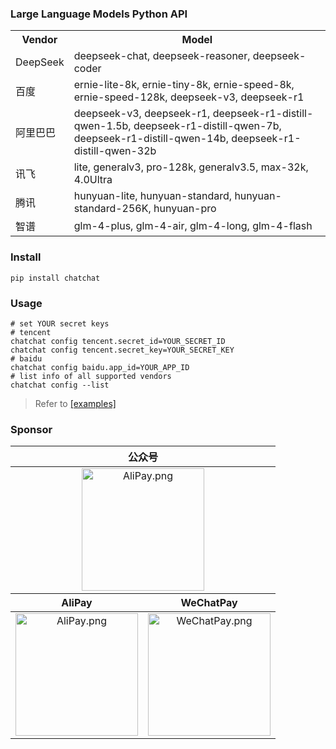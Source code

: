 ### Large Language Models Python API
<table align="center">
    <tr>
        <th>Vendor</th>
        <th>Model</th>
    </tr>
    <tr>
        <td>DeepSeek</td>
        <td>
            deepseek-chat, deepseek-reasoner, deepseek-coder
        </td>
    </tr>
    <tr>
        <td>百度</td>
        <td>
            ernie-lite-8k, ernie-tiny-8k, ernie-speed-8k, ernie-speed-128k, deepseek-v3, deepseek-r1
        </td>
    </tr>
    <tr>
        <td>阿里巴巴</td>
        <td>
            deepseek-v3, deepseek-r1, deepseek-r1-distill-qwen-1.5b, deepseek-r1-distill-qwen-7b, deepseek-r1-distill-qwen-14b, deepseek-r1-distill-qwen-32b
        </td>
    </tr>
    <tr>
        <td>讯飞</td>
        <td>
            lite, generalv3, pro-128k, generalv3.5, max-32k, 4.0Ultra
        </td>
    </tr>
    <tr>
        <td>腾讯</td>
        <td>
            hunyuan-lite, hunyuan-standard, hunyuan-standard-256K, hunyuan-pro
        </td>
    </tr>
    <tr>
        <td>智谱</td>
        <td>
            glm-4-plus, glm-4-air, glm-4-long, glm-4-flash
        </td>
    </tr>
</table>

### Install
```shell
pip install chatchat
```

### Usage
```shell
# set YOUR secret keys
# tencent
chatchat config tencent.secret_id=YOUR_SECRET_ID
chatchat config tencent.secret_key=YOUR_SECRET_KEY
# baidu
chatchat config baidu.app_id=YOUR_APP_ID
# list info of all supported vendors
chatchat config --list
```
> Refer to [\[examples\]](./examples)

### Sponsor
<table align="center">
    <thead>
        <tr>
            <th colspan="2">公众号</th>
        </tr>
    </thead>
    <tbody align="center" valign="center">
        <tr>
            <td colspan="2"><img src="https://jiauzhang.github.io/ghstatic/images/ofa_m.png" style="height: 196px" alt="AliPay.png"></td>
        </tr>
    </tbody>
    <thead>
        <tr>
            <th>AliPay</th>
            <th>WeChatPay</th>
        </tr>
    </thead>
    <tbody align="center" valign="center">
        <tr>
            <td><img src="https://jiauzhang.github.io/AliPay.png" style="width: 196px; height: 196px" alt="AliPay.png"></td>
            <td><img src="https://jiauzhang.github.io/WeChatPay.png" style="width: 196px; height: 196px" alt="WeChatPay.png"></td>
        </tr>
    </tbody>
</table>
